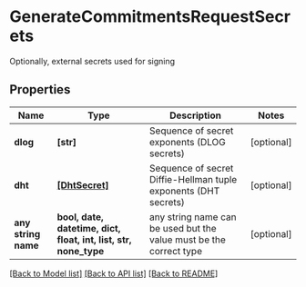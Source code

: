 # GenerateCommitmentsRequestSecrets

Optionally, external secrets used for signing

## Properties
Name | Type | Description | Notes
------------ | ------------- | ------------- | -------------
**dlog** | **[str]** | Sequence of secret exponents (DLOG secrets) | [optional] 
**dht** | [**[DhtSecret]**](DhtSecret.md) | Sequence of secret Diffie-Hellman tuple exponents (DHT secrets) | [optional] 
**any string name** | **bool, date, datetime, dict, float, int, list, str, none_type** | any string name can be used but the value must be the correct type | [optional]

[[Back to Model list]](../README.md#documentation-for-models) [[Back to API list]](../README.md#documentation-for-api-endpoints) [[Back to README]](../README.md)


